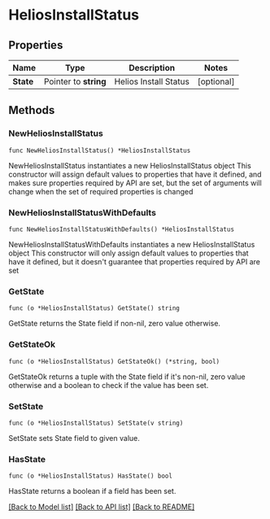 # HeliosInstallStatus

## Properties

Name | Type | Description | Notes
------------ | ------------- | ------------- | -------------
**State** | Pointer to **string** | Helios Install Status | [optional] 

## Methods

### NewHeliosInstallStatus

`func NewHeliosInstallStatus() *HeliosInstallStatus`

NewHeliosInstallStatus instantiates a new HeliosInstallStatus object
This constructor will assign default values to properties that have it defined,
and makes sure properties required by API are set, but the set of arguments
will change when the set of required properties is changed

### NewHeliosInstallStatusWithDefaults

`func NewHeliosInstallStatusWithDefaults() *HeliosInstallStatus`

NewHeliosInstallStatusWithDefaults instantiates a new HeliosInstallStatus object
This constructor will only assign default values to properties that have it defined,
but it doesn't guarantee that properties required by API are set

### GetState

`func (o *HeliosInstallStatus) GetState() string`

GetState returns the State field if non-nil, zero value otherwise.

### GetStateOk

`func (o *HeliosInstallStatus) GetStateOk() (*string, bool)`

GetStateOk returns a tuple with the State field if it's non-nil, zero value otherwise
and a boolean to check if the value has been set.

### SetState

`func (o *HeliosInstallStatus) SetState(v string)`

SetState sets State field to given value.

### HasState

`func (o *HeliosInstallStatus) HasState() bool`

HasState returns a boolean if a field has been set.


[[Back to Model list]](../README.md#documentation-for-models) [[Back to API list]](../README.md#documentation-for-api-endpoints) [[Back to README]](../README.md)


